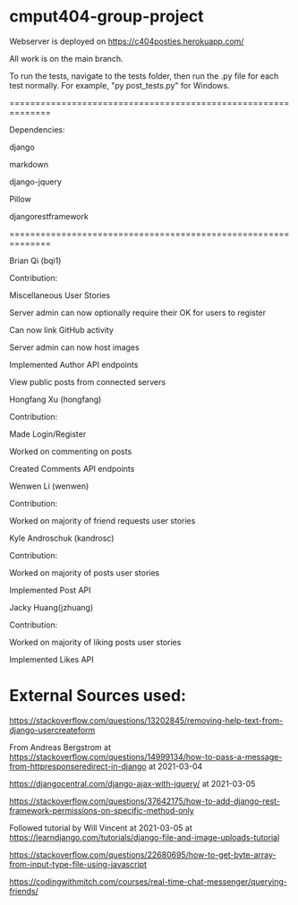 # cmput404-group-project
Webserver is deployed on https://c404posties.herokuapp.com/ 

All work is on the main branch.

To run the tests, navigate to the tests folder, then run the .py file for each test normally. For example, "py post_tests.py" for Windows.

==============================================================

Dependencies:

django

markdown

django-jquery

Pillow

djangorestframework

==============================================================

Brian Qi (bqi1)

Contribution:

Miscellaneous User Stories

Server admin can now optionally require their OK for users to register

Can now link GitHub activity

Server admin can now host images

Implemented Author API endpoints

View public posts from connected servers


Hongfang Xu (hongfang)

Contribution:

Made Login/Register

Worked on commenting on posts

Created Comments API endpoints

Wenwen Li (wenwen)

Contribution:

Worked on majority of friend requests user stories

Kyle Androschuk (kandrosc)

Contribution:

Worked on majority of posts user stories

Implemented Post API

Jacky Huang(jzhuang)

Contribution:

Worked on majority of liking posts user stories

Implemented Likes API



External Sources used:
==============================================================
https://stackoverflow.com/questions/13202845/removing-help-text-from-django-usercreateform

From Andreas Bergstrom at https://stackoverflow.com/questions/14999134/how-to-pass-a-message-from-httpresponseredirect-in-django at 2021-03-04 

https://djangocentral.com/django-ajax-with-jquery/ at 2021-03-05

https://stackoverflow.com/questions/37642175/how-to-add-django-rest-framework-permissions-on-specific-method-only

Followed tutorial by Will Vincent at 2021-03-05 at https://learndjango.com/tutorials/django-file-and-image-uploads-tutorial

https://stackoverflow.com/questions/22680695/how-to-get-byte-array-from-input-type-file-using-javascript

https://codingwithmitch.com/courses/real-time-chat-messenger/querying-friends/

